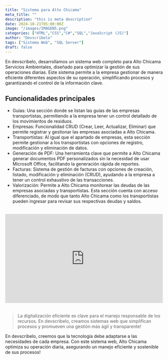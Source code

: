 ```yaml
---
title: "Sistema para Alto Chicama"
meta_title: ""
description: "this is meta description"
date: 2024-10-21T05:00:00Z
image: "/images/IMAGEN5.png"
categories: ["HTML","CSS","C#","SQL","JavaScript (JS)"]
author: "Devscribelo"
tags: ["Sistema Web", "SQL Server"]
draft: false
---
```




En devscribelo, desarrollamos un sistema web completo para Alto Chicama Servicios Ambientales, diseñado para optimizar la gestión de sus operaciones diarias. Este sistema permite a la empresa gestionar de manera eficiente diferentes aspectos de su operación, simplificando procesos y garantizando el control de la información clave.

## Funcionalidades principales

- Guías: Una sección donde se listan las guías de las empresas transportistas, permitiendo a la empresa tener un control detallado de los movimientos de residuos.
- Empresas: Funcionalidad CRUD (Crear, Leer, Actualizar, Eliminar) que permite registrar y gestionar las empresas asociadas a Alto Chicama.
- Transportistas: Al igual que el apartado de empresas, esta sección permite gestionar a los transportistas con   opciones de registro, modificación y eliminación de datos.
- Generación de PDF: Una herramienta clave que permite a Alto Chicama generar documentos PDF personalizados sin la necesidad de usar Microsoft Office, facilitando la generación rápida de reportes.
- Facturas: Sistema de gestión de facturas con opciones de creación, listado, modificación y eliminación (CRUD), ayudando a la empresa a tener un control exhaustivo de las transacciones.
- Valorización: Permite a Alto Chicama monitorear las deudas de las empresas asociadas y transportistas. Esta sección cuenta con acceso diferenciado, de modo que tanto Alto Chicama como los transportistas pueden ingresar para revisar sus respectivas deudas y saldos.

<div class="video-container" style="display: flex; justify-content: center; margin: 2rem 0;">
  <div style="border: 2px solid #3498db; border-radius: 10px; overflow: hidden; box-shadow: 0 4px 8px rgba(0,0,0,0.1);">
    <iframe 
      width="560" 
      height="315" 
      src="https://www.youtube.com/embed/cMG7dfqAbsQ" 
      title="Demo del Sistema Alto Chicama" 
      frameborder="0" 
      allow="accelerometer; autoplay; clipboard-write; encrypted-media; gyroscope; picture-in-picture" 
      allowfullscreen>
    </iframe>
  </div>
</div>

> La digitalización eficiente es clave para el manejo responsable de los recursos. En devscribelo, creamos sistemas web que simplifican procesos y promueven una gestión más ágil y transparente!

En devscribelo, creemos que la tecnología debe adaptarse a las necesidades de cada empresa. Con este sistema web, Alto Chicama optimiza su operación diaria, asegurando un manejo eficiente y sostenible de sus procesos!

<style>
.video-container {
  position: relative;
  padding-bottom: 56.25%; /* Ratio 16:9 */
  height: 0;
  overflow: hidden;
  max-width: 100%;
}

.video-container iframe {
  position: absolute;
  top: 0;
  left: 0;
  width: 100%;
  height: 100%;
}

@media (max-width: 640px) {
  .video-container {
    padding-bottom: 75%; /* Ajuste para móviles */
  }
}
</style>